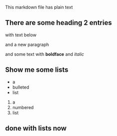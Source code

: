 
This markdown file has plain text

## There are some heading 2 entries
with text below

and a new paragraph

and some text with **boldface** and _italic_ 


## Show me some lists

- a
- bulleted
- list

1. a
1. numbered
1. list

## done with lists now


